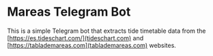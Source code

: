 # Mareas Telegram Bot

This is a simple Telegram bot that extracts tide timetable data from the [https://es.tideschart.com/](tideschart.com) and [https://tablademareas.com](tablademareas.com) websites.
